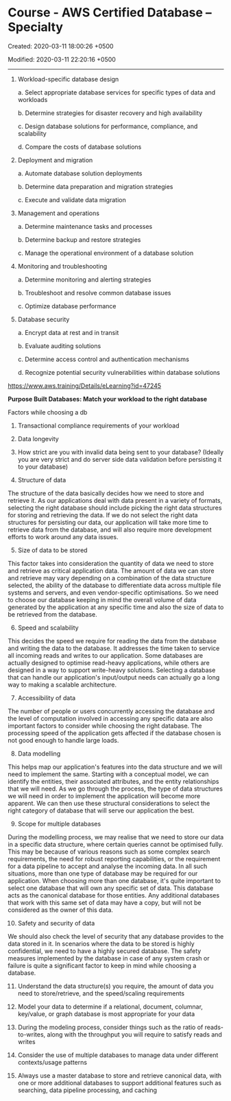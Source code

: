 # Course - AWS Certified Database – Specialty

Created: 2020-03-11 18:00:26 +0500

Modified: 2020-03-11 22:20:16 +0500

---

1.  Workload-specific database design

    a.  Select appropriate database services for specific types of data and workloads

    b.  Determine strategies for disaster recovery and high availability

    c.  Design database solutions for performance, compliance, and scalability

    d.  Compare the costs of database solutions

2.  Deployment and migration

    a.  Automate database solution deployments

    b.  Determine data preparation and migration strategies

    c.  Execute and validate data migration

3.  Management and operations

    a.  Determine maintenance tasks and processes

    b.  Determine backup and restore strategies

    c.  Manage the operational environment of a database solution

4.  Monitoring and troubleshooting

    a.  Determine monitoring and alerting strategies

    b.  Troubleshoot and resolve common database issues

    c.  Optimize database performance

5.  Database security

    a.  Encrypt data at rest and in transit

    b.  Evaluate auditing solutions

    c.  Determine access control and authentication mechanisms

    d.  Recognize potential security vulnerabilities within database solutions



<https://www.aws.training/Details/eLearning?id=47245>



**Purpose Built Databases: Match your workload to the right database**

Factors while choosing a db

1.  Transactional compliance requirements of your workload



2.  Data longevity



3.  How strict are you with invalid data being sent to your database? (Ideally you are very strict and do server side data validation before persisting it to your database)



4.  Structure of data

The structure of the data basically decides how we need to store and retrieve it. As our applications deal with data present in a variety of formats, selecting the right database should include picking the right data structures for storing and retrieving the data. If we do not select the right data structures for persisting our data, our application will take more time to retrieve data from the database, and will also require more development efforts to work around any data issues.



5.  Size of data to be stored

This factor takes into consideration the quantity of data we need to store and retrieve as critical application data. The amount of data we can store and retrieve may vary depending on a combination of the data structure selected, the ability of the database to differentiate data across multiple file systems and servers, and even vendor-specific optimisations. So we need to choose our database keeping in mind the overall volume of data generated by the application at any specific time and also the size of data to be retrieved from the database.



6.  Speed and scalability

This decides the speed we require for reading the data from the database and writing the data to the database. It addresses the time taken to service all incoming reads and writes to our application. Some databases are actually designed to optimise read-heavy applications, while others are designed in a way to support write-heavy solutions. Selecting a database that can handle our application's input/output needs can actually go a long way to making a scalable architecture.



7.  Accessibility of data

The number of people or users concurrently accessing the database and the level of computation involved in accessing any specific data are also important factors to consider while choosing the right database. The processing speed of the application gets affected if the database chosen is not good enough to handle large loads.



8.  Data modelling

This helps map our application's features into the data structure and we will need to implement the same. Starting with a conceptual model, we can identify the entities, their associated attributes, and the entity relationships that we will need. As we go through the process, the type of data structures we will need in order to implement the application will become more apparent. We can then use these structural considerations to select the right category of database that will serve our application the best.



9.  Scope for multiple databases

During the modelling process, we may realise that we need to store our data in a specific data structure, where certain queries cannot be optimised fully. This may be because of various reasons such as some complex search requirements, the need for robust reporting capabilities, or the requirement for a data pipeline to accept and analyse the incoming data. In all such situations, more than one type of database may be required for our application. When choosing more than one database, it's quite important to select one database that will own any specific set of data. This database acts as the canonical database for those entities. Any additional databases that work with this same set of data may have a copy, but will not be considered as the owner of this data.



10. Safety and security of data

We should also check the level of security that any database provides to the data stored in it. In scenarios where the data to be stored is highly confidential, we need to have a highly secured database. The safety measures implemented by the database in case of any system crash or failure is quite a significant factor to keep in mind while choosing a database.



11. Understand the data structure(s) you require, the amount of data you need to store/retrieve, and the speed/scaling requirements



12. Model your data to determine if a relational, document, columnar, key/value, or graph database is most appropriate for your data



13. During the modeling process, consider things such as the ratio of reads-to-writes, along with the throughput you will require to satisfy reads and writes



14. Consider the use of multiple databases to manage data under different contexts/usage patterns



15. Always use a master database to store and retrieve canonical data, with one or more additional databases to support additional features such as searching, data pipeline processing, and caching
